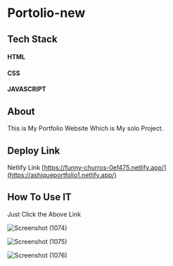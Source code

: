 # Portolio-new

## Tech Stack
#### HTML
#### CSS 
#### JAVASCRIPT
  
## About
This is My Portfolio Website Which is My solo Project.

## Deploy Link
Netlify Link 
[https://funny-churros-0ef475.netlify.app/](https://ashiqueportfolio1.netlify.app/)


## How To Use IT
Just Click the Above Link 

![Screenshot (1074)](https://user-images.githubusercontent.com/104290715/189983792-bdf7acc7-ea6e-4b7c-8cc5-89fa624771af.png)

![Screenshot (1075)](https://user-images.githubusercontent.com/104290715/189983795-5a516f30-4222-43e6-be8e-36f18cb97365.png)

![Screenshot (1076)](https://user-images.githubusercontent.com/104290715/189983784-a308648a-63fe-40ad-996f-b952523a968e.png)


